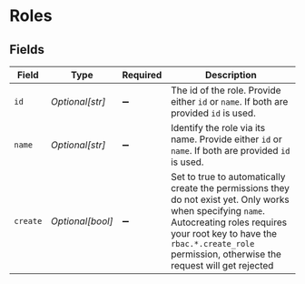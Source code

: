 # Roles


## Fields

| Field                                                                                                                                                                                                                                                            | Type                                                                                                                                                                                                                                                             | Required                                                                                                                                                                                                                                                         | Description                                                                                                                                                                                                                                                      |
| ---------------------------------------------------------------------------------------------------------------------------------------------------------------------------------------------------------------------------------------------------------------- | ---------------------------------------------------------------------------------------------------------------------------------------------------------------------------------------------------------------------------------------------------------------- | ---------------------------------------------------------------------------------------------------------------------------------------------------------------------------------------------------------------------------------------------------------------- | ---------------------------------------------------------------------------------------------------------------------------------------------------------------------------------------------------------------------------------------------------------------- |
| `id`                                                                                                                                                                                                                                                             | *Optional[str]*                                                                                                                                                                                                                                                  | :heavy_minus_sign:                                                                                                                                                                                                                                               | The id of the role. Provide either `id` or `name`. If both are provided `id` is used.                                                                                                                                                                            |
| `name`                                                                                                                                                                                                                                                           | *Optional[str]*                                                                                                                                                                                                                                                  | :heavy_minus_sign:                                                                                                                                                                                                                                               | Identify the role via its name. Provide either `id` or `name`. If both are provided `id` is used.                                                                                                                                                                |
| `create`                                                                                                                                                                                                                                                         | *Optional[bool]*                                                                                                                                                                                                                                                 | :heavy_minus_sign:                                                                                                                                                                                                                                               | Set to true to automatically create the permissions they do not exist yet. Only works when specifying `name`.<br/>                    Autocreating roles requires your root key to have the `rbac.*.create_role` permission, otherwise the request will get rejected |
